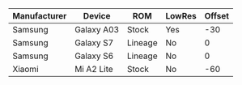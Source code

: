 | Manufacturer  | Device | ROM | LowRes | Offset |
| ------------- | ------ | --- | ------ | ------ |
| Samsung  | Galaxy A03  | Stock | Yes | -30 |
| Samsung  | Galaxy S7  | Lineage | No | 0 |
| Samsung  | Galaxy S6  | Lineage | No | 0 |
| Xiaomi | Mi A2 Lite | Stock | No | -60 |
